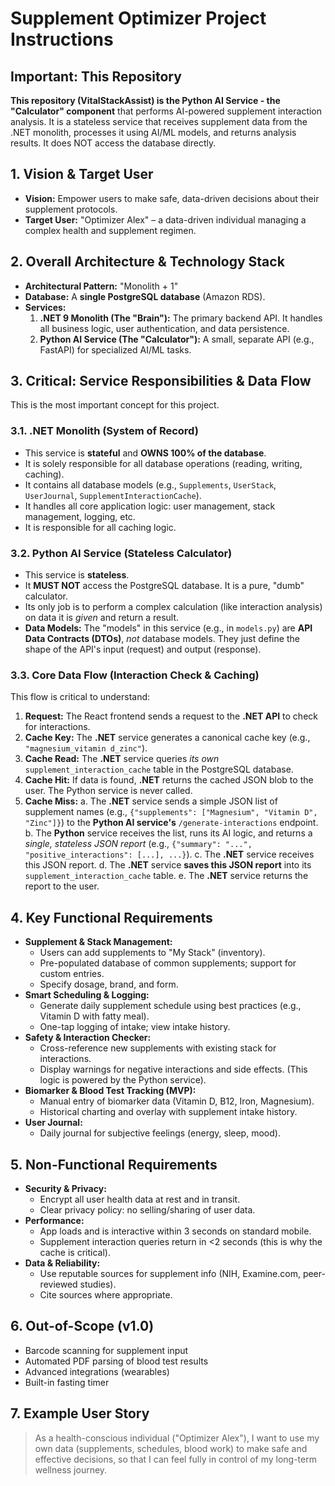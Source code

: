 # Supplement Optimizer Project Instructions

## Important: This Repository
**This repository (VitalStackAssist) is the Python AI Service - the "Calculator" component** that performs AI-powered supplement interaction analysis. It is a stateless service that receives supplement data from the .NET monolith, processes it using AI/ML models, and returns analysis results. It does NOT access the database directly.

## 1. Vision & Target User
- **Vision:** Empower users to make safe, data-driven decisions about their supplement protocols.
- **Target User:** "Optimizer Alex" – a data-driven individual managing a complex health and supplement regimen.

## 2. Overall Architecture & Technology Stack
- **Architectural Pattern:** "Monolith + 1"
- **Database:** A **single PostgreSQL database** (Amazon RDS).
- **Services:**
  1.  **.NET 9 Monolith (The "Brain"):** The primary backend API. It handles all business logic, user authentication, and data persistence.
  2.  **Python AI Service (The "Calculator"):** A small, separate API (e.g., FastAPI) for specialized AI/ML tasks.

## 3. Critical: Service Responsibilities & Data Flow
This is the most important concept for this project.

### 3.1. .NET Monolith (System of Record)
- This service is **stateful** and **OWNS 100% of the database**.
- It is solely responsible for all database operations (reading, writing, caching).
- It contains all database models (e.g., `Supplements`, `UserStack`, `UserJournal`, `SupplementInteractionCache`).
- It handles all core application logic: user management, stack management, logging, etc.
- It is responsible for all caching logic.

### 3.2. Python AI Service (Stateless Calculator)
- This service is **stateless**.
- It **MUST NOT** access the PostgreSQL database. It is a pure, "dumb" calculator.
- Its only job is to perform a complex calculation (like interaction analysis) on data it is *given* and return a result.
- **Data Models:** The "models" in this service (e.g., in `models.py`) are **API Data Contracts (DTOs)**, *not* database models. They just define the shape of the API's input (request) and output (response).

### 3.3. Core Data Flow (Interaction Check & Caching)
This flow is critical to understand:
1.  **Request:** The React frontend sends a request to the **.NET API** to check for interactions.
2.  **Cache Key:** The **.NET** service generates a canonical cache key (e.g., `"magnesium_vitamin d_zinc"`).
3.  **Cache Read:** The **.NET** service queries *its own* `supplement_interaction_cache` table in the PostgreSQL database.
4.  **Cache Hit:** If data is found, **.NET** returns the cached JSON blob to the user. The Python service is never called.
5.  **Cache Miss:**
    a. The **.NET** service sends a simple JSON list of supplement names (e.g., `{"supplements": ["Magnesium", "Vitamin D", "Zinc"]}`) to the **Python AI service's** `/generate-interactions` endpoint.
    b. The **Python** service receives the list, runs its AI logic, and returns a *single, stateless JSON report* (e.g., `{"summary": "...", "positive_interactions": [...], ...}`).
    c. The **.NET** service receives this JSON report.
    d. The **.NET** service **saves this JSON report** into its `supplement_interaction_cache` table.
    e. The **.NET** service returns the report to the user.

## 4. Key Functional Requirements
- **Supplement & Stack Management:**
  - Users can add supplements to "My Stack" (inventory).
  - Pre-populated database of common supplements; support for custom entries.
  - Specify dosage, brand, and form.
- **Smart Scheduling & Logging:**
  - Generate daily supplement schedule using best practices (e.g., Vitamin D with fatty meal).
  - One-tap logging of intake; view intake history.
- **Safety & Interaction Checker:**
  - Cross-reference new supplements with existing stack for interactions.
  - Display warnings for negative interactions and side effects. (This logic is powered by the Python service).
- **Biomarker & Blood Test Tracking (MVP):**
  - Manual entry of biomarker data (Vitamin D, B12, Iron, Magnesium).
  - Historical charting and overlay with supplement intake history.
- **User Journal:**
  - Daily journal for subjective feelings (energy, sleep, mood).

## 5. Non-Functional Requirements
- **Security & Privacy:**
  - Encrypt all user health data at rest and in transit.
  - Clear privacy policy: no selling/sharing of user data.
- **Performance:**
  - App loads and is interactive within 3 seconds on standard mobile.
  - Supplement interaction queries return in <2 seconds (this is why the cache is critical).
- **Data & Reliability:**
  - Use reputable sources for supplement info (NIH, Examine.com, peer-reviewed studies).
  - Cite sources where appropriate.

## 6. Out-of-Scope (v1.0)
- Barcode scanning for supplement input
- Automated PDF parsing of blood test results
- Advanced integrations (wearables)
- Built-in fasting timer

## 7. Example User Story
> As a health-conscious individual ("Optimizer Alex"), I want to use my own data (supplements, schedules, blood work) to make safe and effective decisions, so that I can feel fully in control of my long-term wellness journey.